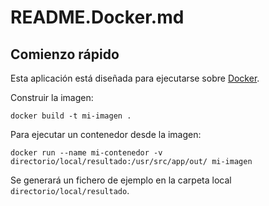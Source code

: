 # README.Docker.md

## Comienzo rápido

Esta aplicación está diseñada para ejecutarse sobre [Docker](https://www.Docker.com/what-docker).

Construir la imagen:

````shell
docker build -t mi-imagen .
````

Para ejecutar un contenedor desde la imagen:

````shell
docker run --name mi-contenedor -v directorio/local/resultado:/usr/src/app/out/ mi-imagen
````

Se generará un fichero de ejemplo en la carpeta local `directorio/local/resultado`.